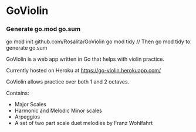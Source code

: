 # GoViolin

### Generate go.mod go.sum

go mod init github.com/Rosalita/GoViolin
go mod tidy // Then go mod tidy to generate go.sum

GoViolin is a web app written in Go that helps with violin practice.

Currently hosted on Heroku at https://go-violin.herokuapp.com/

GoViolin allows practice over both 1 and 2 octaves.

Contains:
* Major Scales
* Harmonic and Melodic Minor scales
* Arpeggios
* A set of two part scale duet melodies by Franz Wohlfahrt
